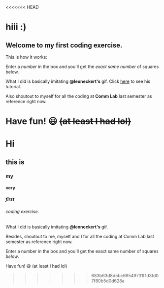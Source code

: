 <<<<<<< HEAD
# hiii :)
## Welcome to my first coding exercise.

This is how it works:

Enter a _number_ in the box and you'll get the *exact same number* of squares below.

What I did is basically imitating __@leoneckert's__ gif. Click [here](https://github.com/leoneckert/abc-f20/tree/master/coding-foundation) to see his tutorial.

Also shoutout to myself for all the coding at **Comm Lab** last semester as reference right now.

Have fun! :smiley: ~~(at least I had lol)~~
=======
# Hi
## this is
### my
#### very
##### first
###### coding exercise.

What I did is basically imitating __@leoneckert's__ gif.

Besides, shoutout to me, myself and I for all the coding at Comm Lab last semester as reference right now.

Enter a number in the box and you'll get the exact same number of squares *below*.

Have fun! :smiley: (at least I had lol)
>>>>>>> 683b63d8d5bc69549731f1d3fd07f80b5d0d628a
